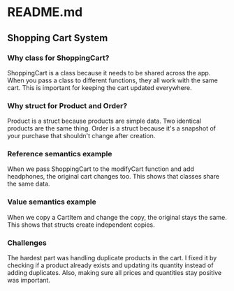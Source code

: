 # README.md

## Shopping Cart System

### Why class for ShoppingCart?
ShoppingCart is a class because it needs to be shared across the app. When you pass a class to different functions, they all work with the same cart. This is important for keeping the cart updated everywhere.

### Why struct for Product and Order?
Product is a struct because products are simple data. Two identical products are the same thing. Order is a struct because it's a snapshot of your purchase that shouldn't change after creation.

### Reference semantics example
When we pass ShoppingCart to the modifyCart function and add headphones, the original cart changes too. This shows that classes share the same data.

### Value semantics example
When we copy a CartItem and change the copy, the original stays the same. This shows that structs create independent copies.

### Challenges
The hardest part was handling duplicate products in the cart. I fixed it by checking if a product already exists and updating its quantity instead of adding duplicates. Also, making sure all prices and quantities stay positive was important.
